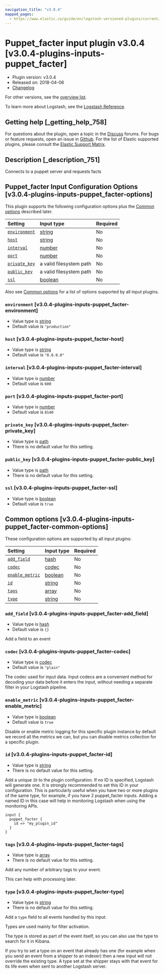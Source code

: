 ```yaml
---
navigation_title: "v3.0.4"
mapped_pages:
  - https://www.elastic.co/guide/en/logstash-versioned-plugins/current/v3.0.4-plugins-inputs-puppet_facter.html
---
```


# Puppet_facter input plugin v3.0.4 [v3.0.4-plugins-inputs-puppet_facter]

* Plugin version: v3.0.4
* Released on: 2018-04-06
* [Changelog](https://github.com/logstash-plugins/logstash-input-puppet_facter/blob/v3.0.4/CHANGELOG.md)

For other versions, see the [overview list](input-puppet_facter-index.md).

To learn more about Logstash, see the [Logstash Reference](https://www.elastic.co/guide/en/logstash/current/index.html).

## Getting help [_getting_help_758]

For questions about the plugin, open a topic in the [Discuss](http://discuss.elastic.co) forums. For bugs or feature requests, open an issue in [Github](https://github.com/logstash-plugins/logstash-input-puppet_facter). For the list of Elastic supported plugins, please consult the [Elastic Support Matrix](https://www.elastic.co/support/matrix#matrix_logstash_plugins).

## Description [_description_751]

Connects to a puppet server and requests facts

## Puppet_facter Input Configuration Options [v3.0.4-plugins-inputs-puppet_facter-options]

This plugin supports the following configuration options plus the [Common options](v3-0-4-plugins-inputs-puppet_facter.md#v3.0.4-plugins-inputs-puppet_facter-common-options) described later.

| Setting | Input type | Required |
| :- | :- | :- |
| [`environment`](v3-0-4-plugins-inputs-puppet_facter.md#v3.0.4-plugins-inputs-puppet_facter-environment) | [string](/lsr/value-types.md#string) | No |
| [`host`](v3-0-4-plugins-inputs-puppet_facter.md#v3.0.4-plugins-inputs-puppet_facter-host) | [string](/lsr/value-types.md#string) | No |
| [`interval`](v3-0-4-plugins-inputs-puppet_facter.md#v3.0.4-plugins-inputs-puppet_facter-interval) | [number](/lsr/value-types.md#number) | No |
| [`port`](v3-0-4-plugins-inputs-puppet_facter.md#v3.0.4-plugins-inputs-puppet_facter-port) | [number](/lsr/value-types.md#number) | No |
| [`private_key`](v3-0-4-plugins-inputs-puppet_facter.md#v3.0.4-plugins-inputs-puppet_facter-private_key) | a valid filesystem path | No |
| [`public_key`](v3-0-4-plugins-inputs-puppet_facter.md#v3.0.4-plugins-inputs-puppet_facter-public_key) | a valid filesystem path | No |
| [`ssl`](v3-0-4-plugins-inputs-puppet_facter.md#v3.0.4-plugins-inputs-puppet_facter-ssl) | [boolean](/lsr/value-types.md#boolean) | No |

Also see [Common options](v3-0-4-plugins-inputs-puppet_facter.md#v3.0.4-plugins-inputs-puppet_facter-common-options) for a list of options supported by all input plugins.

### `environment` [v3.0.4-plugins-inputs-puppet_facter-environment]

* Value type is [string](/lsr/value-types.md#string)
* Default value is `"production"`

### `host` [v3.0.4-plugins-inputs-puppet_facter-host]

* Value type is [string](/lsr/value-types.md#string)
* Default value is `"0.0.0.0"`

### `interval` [v3.0.4-plugins-inputs-puppet_facter-interval]

* Value type is [number](/lsr/value-types.md#number)
* Default value is `600`

### `port` [v3.0.4-plugins-inputs-puppet_facter-port]

* Value type is [number](/lsr/value-types.md#number)
* Default value is `8140`

### `private_key` [v3.0.4-plugins-inputs-puppet_facter-private_key]

* Value type is [path](/lsr/value-types.md#path)
* There is no default value for this setting.

### `public_key` [v3.0.4-plugins-inputs-puppet_facter-public_key]

* Value type is [path](/lsr/value-types.md#path)
* There is no default value for this setting.

### `ssl` [v3.0.4-plugins-inputs-puppet_facter-ssl]

* Value type is [boolean](/lsr/value-types.md#boolean)
* Default value is `true`

## Common options [v3.0.4-plugins-inputs-puppet_facter-common-options]

These configuration options are supported by all input plugins:

| Setting | Input type | Required |
| :- | :- | :- |
| [`add_field`](v3-0-4-plugins-inputs-puppet_facter.md#v3.0.4-plugins-inputs-puppet_facter-add_field) | [hash](/lsr/value-types.md#hash) | No |
| [`codec`](v3-0-4-plugins-inputs-puppet_facter.md#v3.0.4-plugins-inputs-puppet_facter-codec) | [codec](/lsr/value-types.md#codec) | No |
| [`enable_metric`](v3-0-4-plugins-inputs-puppet_facter.md#v3.0.4-plugins-inputs-puppet_facter-enable_metric) | [boolean](/lsr/value-types.md#boolean) | No |
| [`id`](v3-0-4-plugins-inputs-puppet_facter.md#v3.0.4-plugins-inputs-puppet_facter-id) | [string](/lsr/value-types.md#string) | No |
| [`tags`](v3-0-4-plugins-inputs-puppet_facter.md#v3.0.4-plugins-inputs-puppet_facter-tags) | [array](/lsr/value-types.md#array) | No |
| [`type`](v3-0-4-plugins-inputs-puppet_facter.md#v3.0.4-plugins-inputs-puppet_facter-type) | [string](/lsr/value-types.md#string) | No |

### `add_field` [v3.0.4-plugins-inputs-puppet_facter-add_field]

* Value type is [hash](/lsr/value-types.md#hash)
* Default value is `{}`

Add a field to an event

### `codec` [v3.0.4-plugins-inputs-puppet_facter-codec]

* Value type is [codec](/lsr/value-types.md#codec)
* Default value is `"plain"`

The codec used for input data. Input codecs are a convenient method for decoding your data before it enters the input, without needing a separate filter in your Logstash pipeline.

### `enable_metric` [v3.0.4-plugins-inputs-puppet_facter-enable_metric]

* Value type is [boolean](/lsr/value-types.md#boolean)
* Default value is `true`

Disable or enable metric logging for this specific plugin instance by default we record all the metrics we can, but you can disable metrics collection for a specific plugin.

### `id` [v3.0.4-plugins-inputs-puppet_facter-id]

* Value type is [string](/lsr/value-types.md#string)
* There is no default value for this setting.

Add a unique `ID` to the plugin configuration. If no ID is specified, Logstash will generate one. It is strongly recommended to set this ID in your configuration. This is particularly useful when you have two or more plugins of the same type, for example, if you have 2 puppet\_facter inputs. Adding a named ID in this case will help in monitoring Logstash when using the monitoring APIs.

```
input {
  puppet_facter {
    id => "my_plugin_id"
  }
}
```

### `tags` [v3.0.4-plugins-inputs-puppet_facter-tags]

* Value type is [array](/lsr/value-types.md#array)
* There is no default value for this setting.

Add any number of arbitrary tags to your event.

This can help with processing later.

### `type` [v3.0.4-plugins-inputs-puppet_facter-type]

* Value type is [string](/lsr/value-types.md#string)
* There is no default value for this setting.

Add a `type` field to all events handled by this input.

Types are used mainly for filter activation.

The type is stored as part of the event itself, so you can also use the type to search for it in Kibana.

If you try to set a type on an event that already has one (for example when you send an event from a shipper to an indexer) then a new input will not override the existing type. A type set at the shipper stays with that event for its life even when sent to another Logstash server.
